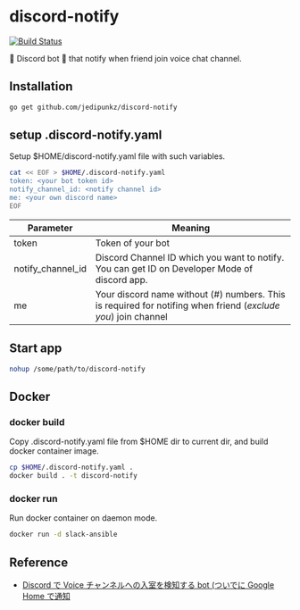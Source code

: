 # discord-notify

[![Build Status](https://travis-ci.org/jedipunkz/discord-notify.svg?branch=master)](https://travis-ci.org/jedipunkz/discord-notify)

:avocado: Discord bot :avocado: that notify when friend join voice chat channel.

## Installation

```bash
go get github.com/jedipunkz/discord-notify
```

## setup .discord-notify.yaml

Setup $HOME/discord-notify.yaml file with such variables.

```bash
cat << EOF > $HOME/.discord-notify.yaml
token: <your bot token id>
notify_channel_id: <notify channel id>
me: <your own discord name>
EOF
```

| Parameter         | Meaning           |
|-------------------|-------------------|
| token             | Token of your bot |
| notify_channel_id | Discord Channel ID which you want to notify. You can get ID on Developer Mode of discord app. |
| me                | Your discord name without (#) numbers. This is required for notifing when friend (*exclude you*) join channel |

## Start app

```bash
nohup /some/path/to/discord-notify
```

## Docker

### docker build

Copy .discord-notify.yaml file from $HOME dir to current dir, and build docker container image.

```bash
cp $HOME/.discord-notify.yaml .
docker build . -t discord-notify
```

### docker run

Run docker container on daemon mode.

```bash
docker run -d slack-ansible
```

## Reference

- [Discord で Voice チャンネルへの入室を検知する bot (ついでに Google Home で通知](https://qiita.com/tyoro/items/abf9dce0e0020573298c)
